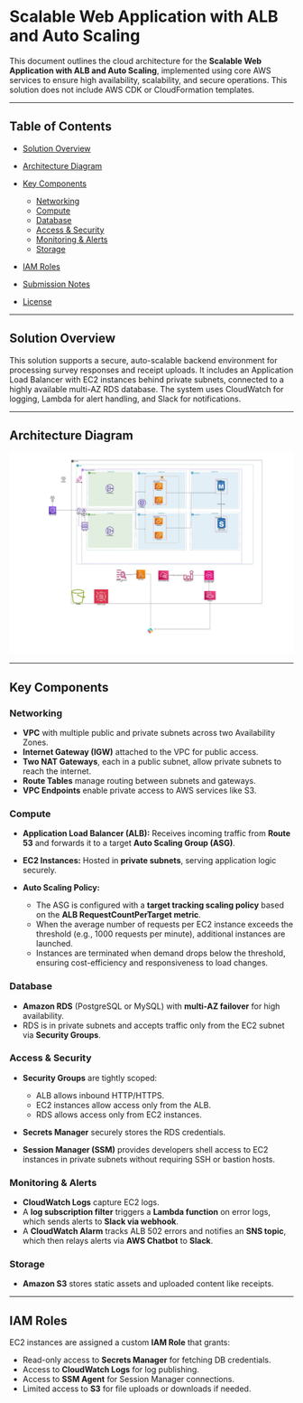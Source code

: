 # Scalable Web Application with ALB and Auto Scaling

This document outlines the cloud architecture for the **Scalable Web Application with ALB and Auto Scaling**, implemented using core AWS services to ensure high availability, scalability, and secure operations. This solution does not include AWS CDK or CloudFormation templates.

---

## Table of Contents

* [Solution Overview](#solution-overview)
* [Architecture Diagram](#architecture-diagram)
* [Key Components](#key-components)

  * [Networking](#networking)
  * [Compute](#compute)
  * [Database](#database)
  * [Access & Security](#access--security)
  * [Monitoring & Alerts](#monitoring--alerts)
  * [Storage](#storage)
* [IAM Roles](#iam-roles)
* [Submission Notes](#submission-notes)
* [License](#license)

---

## Solution Overview

This solution supports a secure, auto-scalable backend environment for processing survey responses and receipt uploads. It includes an Application Load Balancer with EC2 instances behind private subnets, connected to a highly available multi-AZ RDS database. The system uses CloudWatch for logging, Lambda for alert handling, and Slack for notifications.

---

## Architecture Diagram

![Architecture](./diagram/diagram.png)

---

## Key Components

### Networking

* **VPC** with multiple public and private subnets across two Availability Zones.
* **Internet Gateway (IGW)** attached to the VPC for public access.
* **Two NAT Gateways**, each in a public subnet, allow private subnets to reach the internet.
* **Route Tables** manage routing between subnets and gateways.
* **VPC Endpoints** enable private access to AWS services like S3.

### Compute

* **Application Load Balancer (ALB):** Receives incoming traffic from **Route 53** and forwards it to a target **Auto Scaling Group (ASG)**.
* **EC2 Instances:** Hosted in **private subnets**, serving application logic securely.
* **Auto Scaling Policy:**

  * The ASG is configured with a **target tracking scaling policy** based on the **ALB RequestCountPerTarget metric**.
  * When the average number of requests per EC2 instance exceeds the threshold (e.g., 1000 requests per minute), additional instances are launched.
  * Instances are terminated when demand drops below the threshold, ensuring cost-efficiency and responsiveness to load changes.



### Database

* **Amazon RDS** (PostgreSQL or MySQL) with **multi-AZ failover** for high availability.
* RDS is in private subnets and accepts traffic only from the EC2 subnet via **Security Groups**.

### Access & Security

* **Security Groups** are tightly scoped:

  * ALB allows inbound HTTP/HTTPS.
  * EC2 instances allow access only from the ALB.
  * RDS allows access only from EC2 instances.
* **Secrets Manager** securely stores the RDS credentials.
* **Session Manager (SSM)** provides developers shell access to EC2 instances in private subnets without requiring SSH or bastion hosts.

### Monitoring & Alerts

* **CloudWatch Logs** capture EC2 logs.
* A **log subscription filter** triggers a **Lambda function** on error logs, which sends alerts to **Slack via webhook**.
* A **CloudWatch Alarm** tracks ALB 502 errors and notifies an **SNS topic**, which then relays alerts via **AWS Chatbot** to **Slack**.

### Storage

* **Amazon S3** stores static assets and uploaded content like receipts.

---

## IAM Roles

EC2 instances are assigned a custom **IAM Role** that grants:

* Read-only access to **Secrets Manager** for fetching DB credentials.
* Access to **CloudWatch Logs** for log publishing.
* Access to **SSM Agent** for Session Manager connections.
* Limited access to **S3** for file uploads or downloads if needed.



